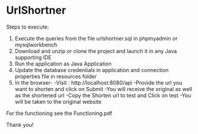 # UrlShortner

Steps to execute:

1. Execute the queries from the file urlshortner.sql in phpmyadmin or mysqlworkbench
2. Download and unzip or clone the project and launch it in any Java supporting IDE
3. Run the application as Java Application
6. Update the database credentials in application and connection properties file in resources folder
5. In the browser-
-Visit : http://localhost:8080/api
-Provide the url you want to shorten and click on Submit
-You will receive the original as well as the shortened url
-Copy the Shorten url to test and Click on test
-You will be taken to the original website

For the functioning see the Functioning.pdf

Thank you!
